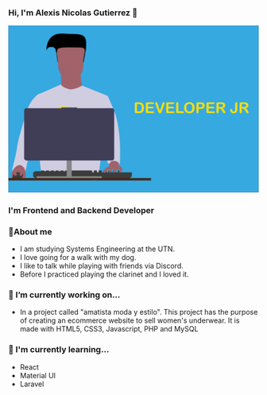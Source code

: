 ### Hi, I'm Alexis Nicolas Gutierrez 👋

![](https://github.com/ag171980/ag171980/blob/main/Design.svg)

### I'm Frontend and Backend Developer 


### 💬About me
- I am studying Systems Engineering at the UTN.
- I love going for a walk with my dog.
- I like to talk while playing with friends via Discord.
- Before I practiced playing the clarinet and I loved it.


### 🔭 I’m currently working on...
- In a project called "amatista moda y estilo". This project has the purpose of creating an ecommerce website to sell women's underwear. It is made with HTML5, CSS3, Javascript, PHP and MySQL

### 🌱 I'm currently learning...
- React
- Material UI
- Laravel
